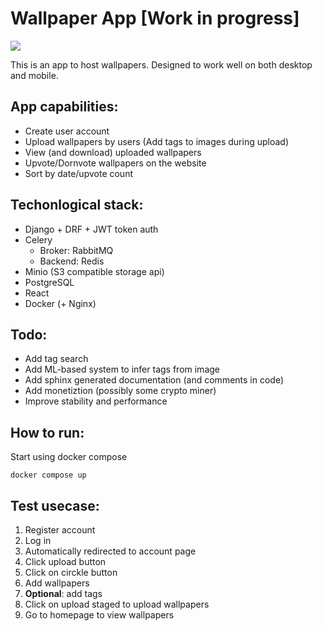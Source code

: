 # Wallpaper App [Work in progress]

![](https://github.com/skorodenko/WallpaperApp/blob/master/preview.GIF)

This is an app to host wallpapers. Designed to work well on both desktop and mobile.

## App capabilities:

- Create user account
- Upload wallpapers by users (Add tags to images during upload)
- View (and download) uploaded wallpapers
- Upvote/Dornvote wallpapers on the website
- Sort by date/upvote count

## Techonlogical stack:
- Django + DRF + JWT token auth
- Celery
  - Broker: RabbitMQ
  - Backend: Redis
- Minio (S3 compatible storage api)
- PostgreSQL
- React
- Docker (+ Nginx)

## Todo:

- Add tag search
- Add ML-based system to infer tags from image
- Add sphinx generated documentation (and comments in code) 
- Add monetiztion (possibly some crypto miner)
- Improve stability and performance

## How to run:
Start using docker compose
```
docker compose up
```

## Test usecase:
1. Register account
2. Log in
3. Automatically redirected to account page
4. Click upload button
5. Click on circkle button
6. Add wallpapers
7. __Optional__: add tags
8. Click on upload staged to upload wallpapers
9. Go to homepage to view wallpapers
   
